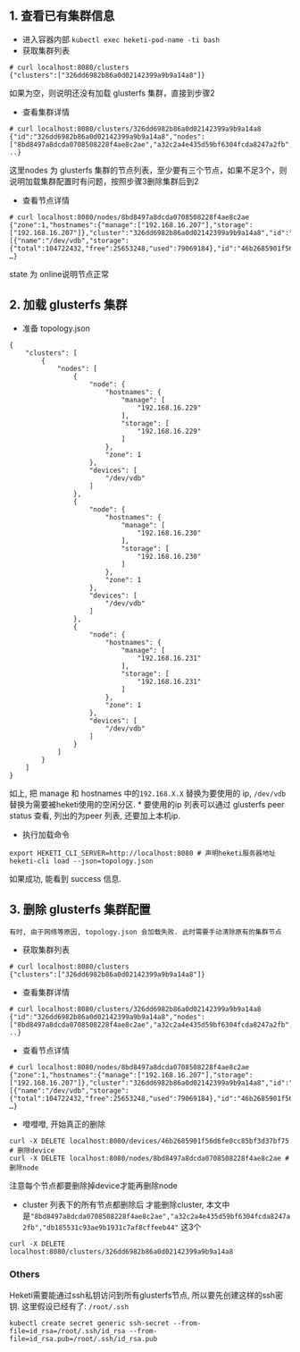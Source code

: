 ## 1. 查看已有集群信息
* 进入容器内部 `kubectl exec heketi-pod-name -ti bash`
*  获取集群列表
```
# curl localhost:8080/clusters
{"clusters":["326dd6982b86a0d02142399a9b9a14a8"]}
```
 如果为空，则说明还没有加载 glusterfs 集群，直接到步骤2
* 查看集群详情

```
# curl localhost:8080/clusters/326dd6982b86a0d02142399a9b9a14a8
{"id":"326dd6982b86a0d02142399a9b9a14a8","nodes":["8bd8497a8dcda0708508228f4ae8c2ae","a32c2a4e435d59bf6304fcda8247a2fb","db185531c93ae9b1931c7af8cffeeb44"] ..}
```
这里nodes 为 glusterfs 集群的节点列表，至少要有三个节点，如果不足3个，则说明加载集群配置时有问题，按照步骤3删除集群后到2

* 查看节点详情
```
# curl localhost:8080/nodes/8bd8497a8dcda0708508228f4ae8c2ae
{"zone":1,"hostnames":{"manage":["192.168.16.207"],"storage":["192.168.16.207"]},"cluster":"326dd6982b86a0d02142399a9b9a14a8","id":"a32c2a4e435d59bf6304fcda8247a2fb","state":"online","devices":[{"name":"/dev/vdb","storage":{"total":104722432,"free":25653248,"used":79069184},"id":"46b2685901f56d6fe0cc85bf3d37bf75","state":"online" …}
```
state 为 online说明节点正常

## 2. 加载 glusterfs 集群

* 准备 topology.json
	
```
{
    "clusters": [
        {
            "nodes": [
                {
                    "node": {
                        "hostnames": {
                            "manage": [
                                "192.168.16.229"
                            ],
                            "storage": [
                                "192.168.16.229"
                            ]
                        },
                        "zone": 1
                    },
                    "devices": [
                        "/dev/vdb"
                    ]
                },
                {
                    "node": {
                        "hostnames": {
                            "manage": [
                                "192.168.16.230"
                            ],
                            "storage": [
                                "192.168.16.230"
                            ]
                        },
                        "zone": 1
                    },
                    "devices": [
                        "/dev/vdb"
                    ]
                },
                {
                    "node": {
                        "hostnames": {
                            "manage": [
                                "192.168.16.231"
                            ],
                            "storage": [
                                "192.168.16.231"
                            ]
                        },
                        "zone": 1
                    },
                    "devices": [
                        "/dev/vdb"
                    ]
                }
            ]
        }
    ]
}
```
如上, 把 manage 和 hostnames 中的`192.168.X.X` 替换为要使用的 ip, `/dev/vdb` 替换为需要被heketi使用的空闲分区.
	* 要使用的ip 列表可以通过 glusterfs peer status 查看, 列出的为peer 列表, 还要加上本机ip.
* 执行加载命令
```
export HEKETI_CLI_SERVER=http://localhost:8080 # 声明heketi服务器地址
heketi-cli load --json=topology.json
```
如果成功, 能看到 success 信息.

## 3. 删除 glusterfs 集群配置
	有时, 由于网络等原因, topology.json 会加载失败. 此时需要手动清除原有的集群节点
*  获取集群列表
```
# curl localhost:8080/clusters
{"clusters":["326dd6982b86a0d02142399a9b9a14a8"]}
```
* 查看集群详情
```
# curl localhost:8080/clusters/326dd6982b86a0d02142399a9b9a14a8
{"id":"326dd6982b86a0d02142399a9b9a14a8","nodes":["8bd8497a8dcda0708508228f4ae8c2ae","a32c2a4e435d59bf6304fcda8247a2fb","db185531c93ae9b1931c7af8cffeeb44"] ..}
```
* 查看节点详情
```
# curl localhost:8080/nodes/8bd8497a8dcda0708508228f4ae8c2ae
{"zone":1,"hostnames":{"manage":["192.168.16.207"],"storage":["192.168.16.207"]},"cluster":"326dd6982b86a0d02142399a9b9a14a8","id":"a32c2a4e435d59bf6304fcda8247a2fb","state":"online","devices":[{"name":"/dev/vdb","storage":{"total":104722432,"free":25653248,"used":79069184},"id":"46b2685901f56d6fe0cc85bf3d37bf75","state":"online" …}
```
* 噔噔噔, 开始真正的删除
```
curl -X DELETE localhost:8080/devices/46b2685901f56d6fe0cc85bf3d37bf75 # 删除device
curl -X DELETE localhost:8080/nodes/8bd8497a8dcda0708508228f4ae8c2ae # 删除node
```
注意每个节点都要删除掉device才能再删除node
* cluster 列表下的所有节点都删除后 才能删除cluster, 本文中是`"8bd8497a8dcda0708508228f4ae8c2ae","a32c2a4e435d59bf6304fcda8247a2fb","db185531c93ae9b1931c7af8cffeeb44"` 这3个
```
curl -X DELETE localhost:8080/clusters/326dd6982b86a0d02142399a9b9a14a8
```

### Others

Heketi需要能通过ssh私钥访问到所有glusterfs节点, 所以要先创建这样的ssh密钥.
这里假设已经有了: `/root/.ssh`

```
kubectl create secret generic ssh-secret --from-file=id_rsa=/root/.ssh/id_rsa --from-file=id_rsa.pub=/root/.ssh/id_rsa.pub
```
